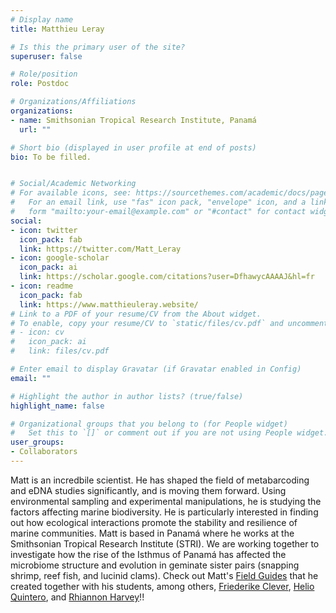 ```yaml
---
# Display name
title: Matthieu Leray

# Is this the primary user of the site?
superuser: false

# Role/position
role: Postdoc

# Organizations/Affiliations
organizations:
- name: Smithsonian Tropical Research Institute, Panamá
  url: ""

# Short bio (displayed in user profile at end of posts)
bio: To be filled.


# Social/Academic Networking
# For available icons, see: https://sourcethemes.com/academic/docs/page-builder/#icons
#   For an email link, use "fas" icon pack, "envelope" icon, and a link in the
#   form "mailto:your-email@example.com" or "#contact" for contact widget.
social:
- icon: twitter
  icon_pack: fab
  link: https://twitter.com/Matt_Leray
- icon: google-scholar
  icon_pack: ai
  link: https://scholar.google.com/citations?user=DfhawycAAAAJ&hl=fr
- icon: readme
  icon_pack: fab
  link: https://www.matthieuleray.website/
# Link to a PDF of your resume/CV from the About widget.
# To enable, copy your resume/CV to `static/files/cv.pdf` and uncomment the lines below.
# - icon: cv
#   icon_pack: ai
#   link: files/cv.pdf

# Enter email to display Gravatar (if Gravatar enabled in Config)
email: ""

# Highlight the author in author lists? (true/false)
highlight_name: false

# Organizational groups that you belong to (for People widget)
#   Set this to `[]` or comment out if you are not using People widget.
user_groups:
- Collaborators
---
```


Matt is an incredbile scientist. He has shaped the field of metabarcoding and eDNA studies significantly, and is moving them forward. Using environmental sampling and experimental manipulations, he is studying the factors affecting marine biodiversity. He is particularly interested in finding out how ecological interactions promote the stability and resilience of marine communities. Matt is based in Panamá where he works at the Smithsonian Tropical Research Institute (STRI). We are working together to investigate how the rise of the Isthmus of Panamá has affected the microbiome structure and evolution in geminate sister pairs (snapping shrimp, reef fish, and lucinid clams). Check out Matt's [Field Guides](https://www.matthieuleray.website/guides-protocols) that he created together with his students, among others, [Friederike Clever](https://www.researchgate.net/profile/Friederike-Clever), [Helio Quintero](https://www.matthieuleray.website/students), and [Rhiannon Harvey](https://www.matthieuleray.website/students)!!
